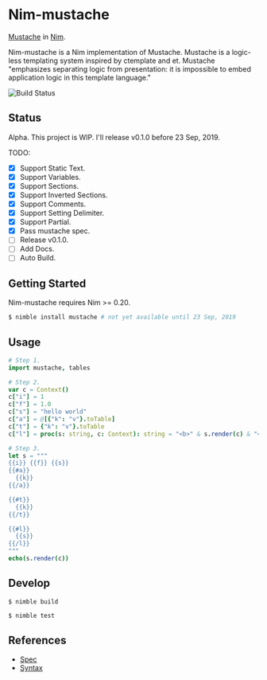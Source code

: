 # Nim-mustache

[Mustache](https://mustache.github.io/mustache.1.html) in [Nim](https://nim-lang.org).

Nim-mustache is a Nim implementation of Mustache.
Mustache is a logic-less templating system inspired by ctemplate and et.
Mustache "emphasizes separating logic from presentation: it is impossible to embed application logic in this template language."

![Build Status](https://travis-ci.org/soasme/nim-mustache.svg?branch=master)

## Status

Alpha. This project is WIP. I'll release v0.1.0 before 23 Sep, 2019.

TODO:

- [x] Support Static Text.
- [x] Support Variables.
- [x] Support Sections.
- [x] Support Inverted Sections.
- [x] Support Comments.
- [x] Support Setting Delimiter.
- [x] Support Partial.
- [x] Pass mustache spec.
- [ ] Release v0.1.0.
- [ ] Add Docs.
- [ ] Auto Build.

## Getting Started

Nim-mustache requires Nim >= 0.20.

```bash
$ nimble install mustache # not yet available until 23 Sep, 2019
```

## Usage

```nim
# Step 1.
import mustache, tables

# Step 2.
var c = Context()
c["i"] = 1
c["f"] = 1.0
c["s"] = "hello world"
c["a"] = @[{"k": "v"}.toTable]
c["t"] = {"k": "v"}.toTable
c["l"] = proc(s: string, c: Context): string = "<b>" & s.render(c) & "</b>"

# Step 3.
let s = """
{{i}} {{f}} {{s}}
{{#a}}
  {{k}}
{{/a}}

{{#t}}
  {{k}}
{{/t}}

{{#l}}
  {{s}}
{{/l}}
"""
echo(s.render(c))
```

## Develop

```
$ nimble build
```

```bash
$ nimble test
```

## References

* [Spec](https://github.com/mustache/spec)
* [Syntax](http://mustache.github.com/mustache.5.html)
